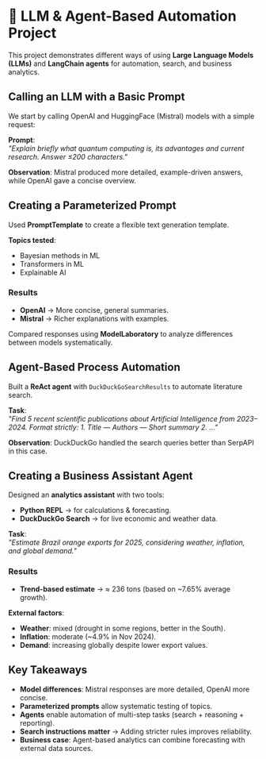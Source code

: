 # 🤖 LLM & Agent-Based Automation Project

This project demonstrates different ways of using **Large Language Models (LLMs)** and **LangChain agents** for automation, search, and business analytics.


## Calling an LLM with a Basic Prompt

We start by calling OpenAI and HuggingFace (Mistral) models with a simple request:

**Prompt**:  
*"Explain briefly what quantum computing is, its advantages and current research. Answer ≤200 characters."*

**Observation**: Mistral produced more detailed, example-driven answers, while OpenAI gave a concise overview.


## Creating a Parameterized Prompt

Used **PromptTemplate** to create a flexible text generation template.

**Topics tested**:
- Bayesian methods in ML  
- Transformers in ML  
- Explainable AI  

### Results
- **OpenAI** → More concise, general summaries.  
- **Mistral** → Richer explanations with examples.  

Compared responses using **ModelLaboratory** to analyze differences between models systematically.



## Agent-Based Process Automation

Built a **ReAct agent** with `DuckDuckGoSearchResults` to automate literature search.

**Task**:  
*"Find 5 recent scientific publications about Artificial Intelligence from 2023–2024. Format strictly: 1. Title — Authors — Short summary 2. ..."*

**Observation**: DuckDuckGo handled the search queries better than SerpAPI in this case.



## Creating a Business Assistant Agent

Designed an **analytics assistant** with two tools:

- **Python REPL** → for calculations & forecasting.  
- **DuckDuckGo Search** → for live economic and weather data.  

**Task**:  
*"Estimate Brazil orange exports for 2025, considering weather, inflation, and global demand."*

### Results
- **Trend-based estimate** → ≈ 236 tons (based on ~7.65% average growth).  

**External factors**:
- **Weather**: mixed (drought in some regions, better in the South).  
- **Inflation**: moderate (~4.9% in Nov 2024).  
- **Demand**: increasing globally despite lower export values.  


## Key Takeaways

- **Model differences**: Mistral responses are more detailed, OpenAI more concise.  
- **Parameterized prompts** allow systematic testing of topics.  
- **Agents** enable automation of multi-step tasks (search + reasoning + reporting).  
- **Search instructions matter** → Adding stricter rules improves reliability.  
- **Business case**: Agent-based analytics can combine forecasting with external data sources.  
